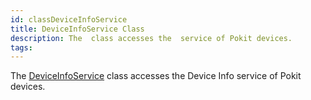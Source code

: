 ```yaml
---
id: classDeviceInfoService
title: DeviceInfoService Class
description: The  class accesses the  service of Pokit devices.
tags:
---
```

The <a href="classDeviceInfoService">DeviceInfoService</a> class accesses the Device Info service of Pokit devices.
